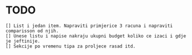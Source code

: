 # TODO
    [] List i jedan item. Napraviti primjerice 3 racuna i napraviti comparisson od njih. 
    [] Unese listu i napise nakraju ukupni budget koliko ce izaci i gdje je jeftinije.
    [] Sekcije po vremenu tipa za proljece rasad itd.
